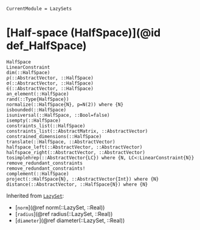 ```@meta
CurrentModule = LazySets
```

# [Half-space (HalfSpace)](@id def_HalfSpace)

```@docs
HalfSpace
LinearConstraint
dim(::HalfSpace)
ρ(::AbstractVector, ::HalfSpace)
σ(::AbstractVector, ::HalfSpace)
∈(::AbstractVector, ::HalfSpace)
an_element(::HalfSpace)
rand(::Type{HalfSpace})
normalize(::HalfSpace{N}, p=N(2)) where {N}
isbounded(::HalfSpace)
isuniversal(::HalfSpace, ::Bool=false)
isempty(::HalfSpace)
constraints_list(::HalfSpace)
constraints_list(::AbstractMatrix, ::AbstractVector)
constrained_dimensions(::HalfSpace)
translate(::HalfSpace, ::AbstractVector)
halfspace_left(::AbstractVector, ::AbstractVector)
halfspace_right(::AbstractVector, ::AbstractVector)
tosimplehrep(::AbstractVector{LC}) where {N, LC<:LinearConstraint{N}}
remove_redundant_constraints
remove_redundant_constraints!
complement(::HalfSpace)
project(::HalfSpace{N}, ::AbstractVector{Int}) where {N}
distance(::AbstractVector, ::HalfSpace{N}) where {N}
```
Inherited from [`LazySet`](@ref):
* [`norm`](@ref norm(::LazySet, ::Real))
* [`radius`](@ref radius(::LazySet, ::Real))
* [`diameter`](@ref diameter(::LazySet, ::Real))
